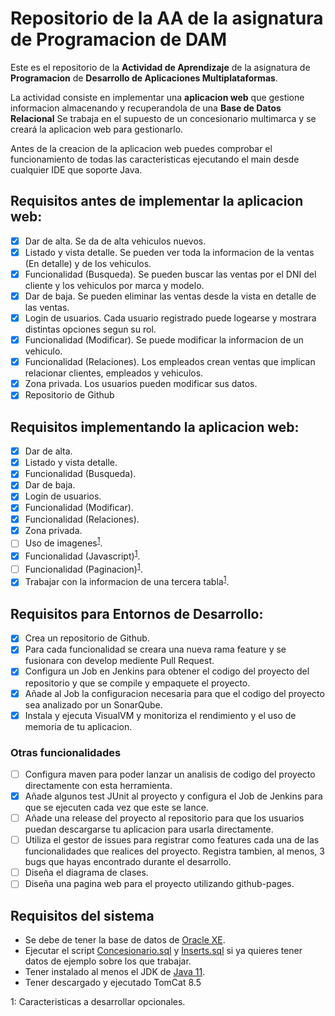 # Repositorio de la AA de la asignatura de Programacion de DAM

Este es el repositorio de la **Actividad de Aprendizaje** de la asignatura de **Programacion** de **Desarrollo de Aplicaciones Multiplataformas**.

La actividad consiste en implementar una **aplicacion web** que gestione informacion almacenando y recuperandola de una **Base de Datos Relacional**
Se trabaja en el supuesto de un concesionario multimarca y se creará la aplicacion web para gestionarlo.

Antes de la creacion de la aplicacion web puedes comprobar el funcionamiento de todas las caracteristicas ejecutando el main desde cualquier IDE que soporte Java.

## Requisitos antes de implementar la aplicacion web:
- [x] Dar de alta. Se da de alta vehiculos nuevos.
- [x] Listado y vista detalle. Se pueden ver toda la informacion de la ventas (En detalle) y de los vehiculos.
- [x] Funcionalidad (Busqueda). Se pueden buscar las ventas por el DNI del cliente y los vehiculos por marca y modelo.
- [x] Dar de baja. Se pueden eliminar las ventas desde la vista en detalle de las ventas.
- [x] Login de usuarios. Cada usuario registrado puede logearse y mostrara distintas opciones segun su rol.
- [x] Funcionalidad (Modificar). Se puede modificar la informacion de un vehiculo.
- [x] Funcionalidad (Relaciones). Los empleados crean ventas que implican relacionar clientes, empleados y vehiculos.
- [x] Zona privada. Los usuarios pueden modificar sus datos.
- [x] Repositorio de Github

## Requisitos implementando la aplicacion web:
- [x] Dar de alta.
- [x] Listado y vista detalle.
- [x] Funcionalidad (Busqueda).
- [x] Dar de baja.
- [x] Login de usuarios.
- [x] Funcionalidad (Modificar).
- [x] Funcionalidad (Relaciones).
- [x] Zona privada.
- [ ] Uso de imagenes<sup>[1](#opcional)</sup>.
- [x] Funcionalidad (Javascript)<sup>[1](#opcional)</sup>.
- [ ] Funcionalidad (Paginacion)<sup>[1](#opcional)</sup>.
- [x] Trabajar con la informacion de una tercera tabla<sup>[1](#opcional)</sup>.

## Requisitos para Entornos de Desarrollo:
- [x] Crea un repositorio de Github.
- [x] Para cada funcionalidad se creara una nueva rama feature y se fusionara con develop mediente Pull Request.
- [x] Configura un Job en Jenkins para obtener el codigo del proyecto del repositorio y que se compile y empaquete el proyecto.
- [x] Añade al Job la configuracion necesaria para que el codigo del proyecto sea analizado por un SonarQube.
- [x] Instala y ejecuta VisualVM y monitoriza el rendimiento y el uso de memoria de tu aplicacion.
### Otras funcionalidades
- [ ] Configura maven para poder lanzar un analisis de codigo del proyecto directamente con esta herramienta.
- [x] Añade algunos test JUnit al proyecto y configura el Job de Jenkins para que se ejecuten cada vez que este se lance.
- [ ] Añade una release del proyecto al repositorio para que los usuarios puedan descargarse tu aplicacion para usarla directamente.
- [ ] Utiliza el gestor de issues para registrar como features cada una de las funcionalidades que realices del proyecto. Registra tambien, al menos, 3 bugs que hayas encontrado durante el desarrollo.
- [ ] Diseña el diagrama de clases.
- [ ] Diseña una pagina web para el proyecto utilizando github-pages.

## Requisitos del sistema
- Se debe de tener la base de datos de [Oracle XE](https://www.oracle.com/es/database/technologies/appdev/xe.html).
- Ejecutar el script [Concesionario.sql](sql/CONCESIONARIO.sql) y [Inserts.sql](sql/INSERTS.sql) si ya quieres tener datos de ejemplo sobre los que trabajar.
- Tener instalado al menos el JDK de [Java 11](https://adoptopenjdk.net/).
- Tener descargado y ejecutado TomCat 8.5





<a name="opcional">1</a>: Caracteristicas a desarrollar opcionales.